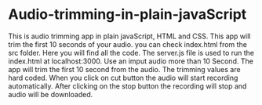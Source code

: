 # Audio-trimming-in-plain-javaScript
This is audio trimming app in plain javaScript, HTML and CSS. This app will trim the first 10 seconds of your audio.
you can check index.html from the src folder. Here you will find all the code. The server.js file is used to run the index.html at localhost:3000. Use an imput audio more than 
10 Second. The app will trim the first 10 second from the audio. The trimming values are hard coded. When you click on cut button the audio will start recording automatically. 
After clicking on the stop button the recording will stop and audio will be downloaded.
